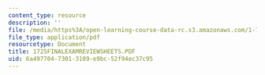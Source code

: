 ```yaml
---
content_type: resource
description: ''
file: /media/https%3A/open-learning-course-data-rc.s3.amazonaws.com/1-725j-chemicals-in-the-environment-fate-and-transport-fall-2004/6a49770473013109e9bc52f94ec37c95_1725FINALEXAMREVIEWSHEETS.PDF
file_type: application/pdf
resourcetype: Document
title: 1725FINALEXAMREVIEWSHEETS.PDF
uid: 6a497704-7301-3109-e9bc-52f94ec37c95
---
```

